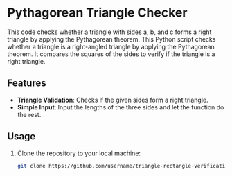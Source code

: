 # Pythagorean Triangle Checker

This code checks whether a triangle with sides a, b, and c forms a right triangle by applying the Pythagorean theorem.
This Python script checks whether a triangle is a right-angled triangle by applying the Pythagorean theorem. It compares the squares of the sides to verify if the triangle is a right triangle.

## Features

- **Triangle Validation**: Checks if the given sides form a right triangle.
- **Simple Input**: Input the lengths of the three sides and let the function do the rest.

## Usage

1. Clone the repository to your local machine:
   ```bash
   git clone https://github.com/username/triangle-rectangle-verification.git
